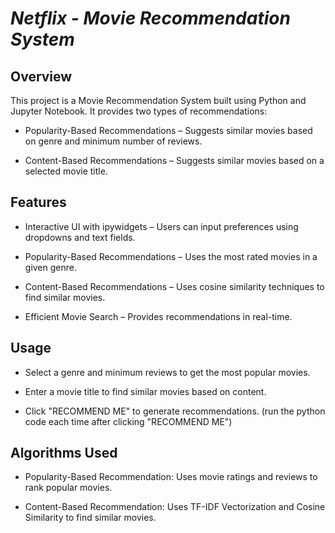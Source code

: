 # *Netflix - Movie Recommendation System*
## Overview

This project is a Movie Recommendation System built using Python and Jupyter Notebook. It provides two types of recommendations:

* Popularity-Based Recommendations – Suggests similar movies based on genre and minimum number of reviews.

* Content-Based Recommendations – Suggests similar movies based on a selected movie title.

## Features

* Interactive UI with ipywidgets – Users can input preferences using dropdowns and text fields.

* Popularity-Based Recommendations – Uses the most rated movies in a given genre.

* Content-Based Recommendations – Uses cosine similarity techniques to find similar movies.

* Efficient Movie Search – Provides recommendations in real-time.

 ## Usage

* Select a genre and minimum reviews to get the most popular movies.

* Enter a movie title to find similar movies based on content.

* Click "RECOMMEND ME" to generate recommendations. (run the python code each time after clicking "RECOMMEND ME")

## Algorithms Used

* Popularity-Based Recommendation: Uses movie ratings and reviews to rank popular movies.

* Content-Based Recommendation: Uses TF-IDF Vectorization and Cosine Similarity to find similar movies.
